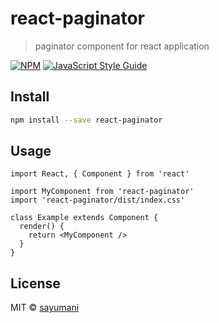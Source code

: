 # react-paginator

> paginator component for react application

[![NPM](https://img.shields.io/npm/v/react-paginator.svg)](https://www.npmjs.com/package/react-paginator) [![JavaScript Style Guide](https://img.shields.io/badge/code_style-standard-brightgreen.svg)](https://standardjs.com)

## Install

```bash
npm install --save react-paginator
```

## Usage

```tsx
import React, { Component } from 'react'

import MyComponent from 'react-paginator'
import 'react-paginator/dist/index.css'

class Example extends Component {
  render() {
    return <MyComponent />
  }
}
```

## License

MIT © [sayumani](https://github.com/sayumani)
